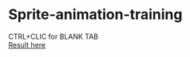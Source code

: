 # Sprite-animation-training
CTRL+CLIC for BLANK TAB <br>
[Result here](https://henriteinturier.github.io/Sprite-animation-training/)

 
